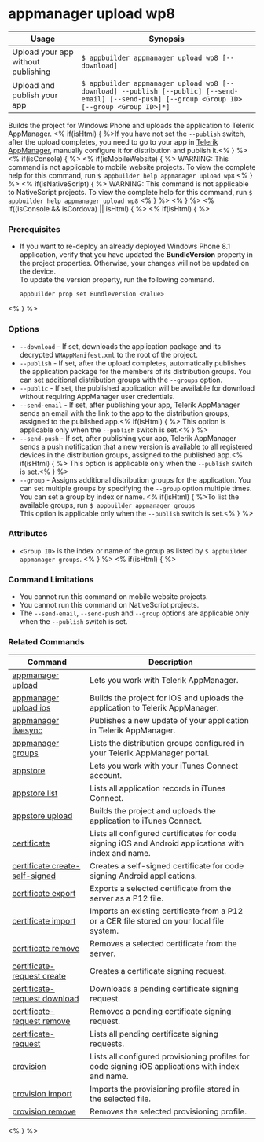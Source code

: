 appmanager upload wp8
==========

Usage | Synopsis
------|-------
Upload your app without publishing | `$ appbuilder appmanager upload wp8 [--download]`
Upload and publish your app | `$ appbuilder appmanager upload wp8 [--download] --publish [--public] [--send-email] [--send-push] [--group <Group ID> [--group <Group ID>]*]`   

Builds the project for Windows Phone and uploads the application to Telerik AppManager. <% if(isHtml) { %>If you have not set the `--publish` switch, after the upload completes, you need to go to your app in [Telerik AppManager](https://platform.telerik.com/appmanager), manually configure it for distribution and publish it.<% } %> 
<% if(isConsole) { %>
<% if(isMobileWebsite) { %>
WARNING: This command is not applicable to mobile website projects. To view the complete help for this command, run `$ appbuilder help appmanager upload wp8`
<% } %> 
<% if(isNativeScript) { %>
WARNING: This command is not applicable to NativeScript projects. To view the complete help for this command, run `$ appbuilder help appmanager upload wp8`
<% } %> 
<% } %>
<% if((isConsole && isCordova) || isHtml) { %>
<% if(isHtml) { %>
### Prerequisites

* If you want to re-deploy an already deployed Windows Phone 8.1 application, verify that you have updated the **BundleVersion** property in the project properties. Otherwise, your changes will not be updated on the device.<br/>To update the version property, run the following command.

	```Shell
	appbuilder prop set BundleVersion <Value>
	```

<% } %>
### Options
* `--download` - If set, downloads the application package and its decrypted `WMAppManifest.xml` to the root of the project.
* `--publish` - If set, after the upload completes, automatically publishes the application package for the members of its distribution groups. You can set additional distribution groups with the `--groups` option.
* `--public` - If set, the published application will be available for download without requiring AppManager user credentials.
* `--send-email` - If set, after publishing your app, Telerik AppManager sends an email with the link to the app to the distribution groups, assigned to the published app.<% if(isHtml) { %> This option is applicable only when the `--publish` switch is set.<% } %> 
* `--send-push` - If set, after publishing your app, Telerik AppManager sends a push notification that a new version is available to all registered devices in the distribution groups, assigned to the published app.<% if(isHtml) { %> This option is applicable only when the `--publish` switch is set.<% } %>
* `--group` - Assigns additional distribution groups for the application. You can set multiple groups by specifying the `--group` option multiple times. You can set a group by index or name. <% if(isHtml) { %>To list the available groups, run `$ appbuilder appmanager groups`<br/>This option is applicable only when the `--publish` switch is set.<% } %>

### Attributes
* `<Group ID>` is the index or name of the group as listed by `$ appbuilder appmanager groups`.
<% } %>
<% if(isHtml) { %> 
### Command Limitations

* You cannot run this command on mobile website projects.
* You cannot run this command on NativeScript projects.
* The `--send-email`, `--send-push` and `--group` options are applicable only when the `--publish` switch is set.

### Related Commands

Command | Description
----------|----------
[appmanager upload](appmanager.html) | Lets you work with Telerik AppManager.
[appmanager upload ios](appmanager-upload-ios.html) | Builds the project for iOS and uploads the application to Telerik AppManager.
[appmanager livesync](appmanager-livesync.html) | Publishes a new update of your application in Telerik AppManager.
[appmanager groups](appmanager-groups.html) | Lists the distribution groups configured in your Telerik AppManager portal.
[appstore](appstore.html) | Lets you work with your iTunes Connect account.
[appstore list](appstore-list.html) | Lists all application records in iTunes Connect.
[appstore upload](appstore-upload.html) | Builds the project and uploads the application to iTunes Connect.
[certificate](certificate.html) | Lists all configured certificates for code signing iOS and Android applications with index and name.
[certificate create-self-signed](certificate-create-self-signed.html) | Creates a self-signed certificate for code signing Android applications.
[certificate export](certificate-export.html) | Exports a selected certificate from the server as a P12 file.
[certificate import](certificate-import.html) | Imports an existing certificate from a P12 or a CER file stored on your local file system.
[certificate remove](certificate-remove.html) | Removes a selected certificate from the server.
[certificate-request create](certificate-request-create.html) | Creates a certificate signing request.
[certificate-request download](certificate-request-download.html) | Downloads a pending certificate signing request.
[certificate-request remove](certificate-request-remove.html) | Removes a pending certificate signing request.
[certificate-request](certificate-request.html) | Lists all pending certificate signing requests.
[provision](provision.html) | Lists all configured provisioning profiles for code signing iOS applications with index and name.
[provision import](provision-import.html) | Imports the provisioning profile stored in the selected file.
[provision remove](provision-remove.html) | Removes the selected provisioning profile.
<% } %>